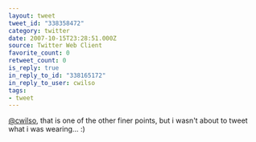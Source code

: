```yaml
---
layout: tweet
tweet_id: "338358472"
category: twitter
date: 2007-10-15T23:28:51.000Z
source: Twitter Web Client
favorite_count: 0
retweet_count: 0
is_reply: true
in_reply_to_id: "338165172"
in_reply_to_user: cwilso
tags:
- tweet
---
```


[@cwilso](https://twitter.com/@cwilso), that is one of the other finer points, but i wasn't about to tweet what i was wearing... :)
